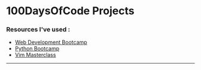 
<h1>100DaysOfCode Projects</h1>
<h3>Resources I've used :</h3> 
  <ul>
        <li><a href="https://www.udemy.com/course/the-complete-web-development-bootcamp/">Web Development Bootcamp</a></li>
        <li><a href="https://www.udemy.com/course/100-days-of-code/">Python Bootcamp</a></li>
        <li><a href="https://www.udemy.com/course/vim-commands-cheat-sheet/">Vim Masterclass</a></li>
    </ul>
<hr size=3 noshade>


<p align="center">

